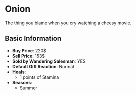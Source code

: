 # Onion

The thing you blame when you cry watching a cheesy movie.

## Basic Information

- **Buy Price**: 220$
- **Sell Price**: 153$
- **Sold by Wandering Salesman**: YES
- **Default Gift Reaction**: Normal
- **Heals**:
  - 1 points of Stamina
- **Seasons**:
  - Summer